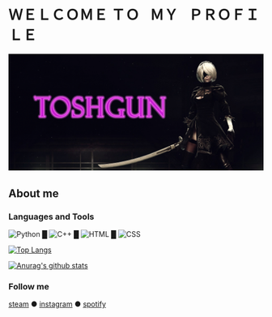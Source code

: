 # ＷＥＬＣＯＭＥ ＴＯ⠀ＭＹ⠀ＰＲＯＦＩＬＥ
![Header](https://github.com/TOSHGUN/toshgun/blob/main/assets/logo_github.gif)

## About me 

### Languages and Tools
![Python](https://img.shields.io/badge/-Python-090909?style=for-the-badge&logo=Python&logoColor=yellow) █ ![C++](https://img.shields.io/badge/-C%2b%2b-090909?style=for-the-badge&logo=C%2b%2b&logoColor=blue) █ ![HTML](https://img.shields.io/badge/-HTML-090909?style=for-the-badge&logo=HTML&logoColor=orange) █ ![CSS](https://img.shields.io/badge/-CSS-090909?style=for-the-badge&logo=CSS&logoColor=orange)

[![Top Langs](https://github-readme-stats.vercel.app/api/top-langs/?username=toshgun)](https://github.com/toshgun/github-readme-stats)

[![Anurag's github stats](https://github-readme-stats.vercel.app/api?username=toshgun&show_icons=true&theme=tokyonight&count_private=true)](https://github.com/toshgun/github-readme-stats)

### Follow me
[steam](https://steamcommunity.com/id/toshgun13/)    ●    [instagram](https://www.instagram.com/toshgun13/)    ●    [spotify](https://open.spotify.com/user/31cidwftcywfngs5tijdbdaoyzle)
